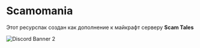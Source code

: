 # Scamomania
Этот ресурспак создан как дополнение к майкрафт серверу **Scam Tales**

<img src="https://discord.com/api/guilds/810523516335161396/widget.png?style=banner2" alt="Discord Banner 2"/>
